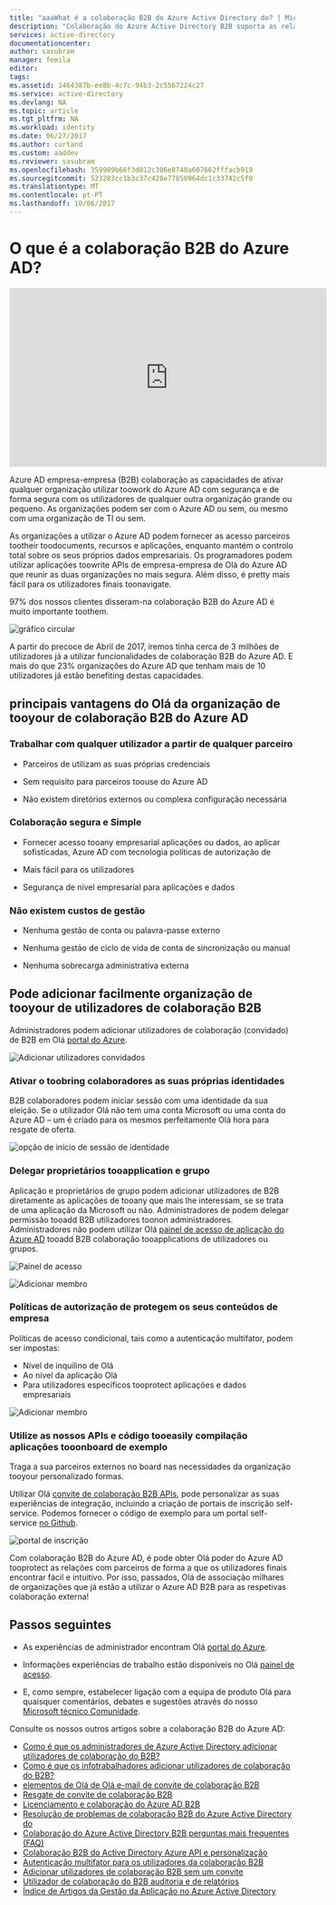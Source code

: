 ```yaml
---
title: "aaaWhat é a colaboração B2B do Azure Active Directory do? | Microsoft Docs"
description: "Colaboração do Azure Active Directory B2B suporta as relações entre empresas ao permitir o acesso de tooselectively de parceiros de negócio a aplicações empresariais."
services: active-directory
documentationcenter: 
author: sasubram
manager: femila
editor: 
tags: 
ms.assetid: 1464387b-ee8b-4c7c-94b3-2c5567224c27
ms.service: active-directory
ms.devlang: NA
ms.topic: article
ms.tgt_pltfrm: NA
ms.workload: identity
ms.date: 06/27/2017
ms.author: curtand
ms.custom: aaddev
ms.reviewer: sasubram
ms.openlocfilehash: 359989b66f3d012c306e8748a607662fffacb919
ms.sourcegitcommit: 523283cc1b3c37c428e77850964dc1c33742c5f0
ms.translationtype: MT
ms.contentlocale: pt-PT
ms.lasthandoff: 10/06/2017
---
```

# <a name="what-is-azure-ad-b2b-collaboration"></a>O que é a colaboração B2B do Azure AD?

<iframe width="560" height="315" src="https://www.youtube.com/embed/AhwrweCBdsc" frameborder="0" allowfullscreen></iframe>

Azure AD empresa-empresa (B2B) colaboração as capacidades de ativar qualquer organização utilizar toowork do Azure AD com segurança e de forma segura com os utilizadores de qualquer outra organização grande ou pequeno. As organizações podem ser com o Azure AD ou sem, ou mesmo com uma organização de TI ou sem. 

As organizações a utilizar o Azure AD podem fornecer as acesso parceiros tootheir toodocuments, recursos e aplicações, enquanto mantém o controlo total sobre os seus próprios dados empresariais. Os programadores podem utilizar aplicações toowrite APIs de empresa-empresa de Olá do Azure AD que reunir as duas organizações no mais segura. Além disso, é pretty mais fácil para os utilizadores finais toonavigate.

97% dos nossos clientes disseram-na colaboração B2B do Azure AD é muito importante toothem.

![gráfico circular](media/active-directory-b2b-what-is-azure-ad-b2b/97-percent-support.png)

A partir do precoce de Abril de 2017, iremos tinha cerca de 3 milhões de utilizadores já a utilizar funcionalidades de colaboração B2B do Azure AD. E mais do que 23% organizações do Azure AD que tenham mais de 10 utilizadores já estão benefiting destas capacidades.

## <a name="hello-key-benefits-of-azure-ad-b2b-collaboration-tooyour-organization"></a>principais vantagens do Olá da organização de tooyour de colaboração B2B do Azure AD

### <a name="work-with-any-user-from-any-partner"></a>Trabalhar com qualquer utilizador a partir de qualquer parceiro

* Parceiros de utilizam as suas próprias credenciais

* Sem requisito para parceiros toouse do Azure AD

* Não existem diretórios externos ou complexa configuração necessária

### <a name="simple-and-secure-collaboration"></a>Colaboração segura e Simple

* Fornecer acesso tooany empresarial aplicações ou dados, ao aplicar sofisticadas, Azure AD com tecnologia políticas de autorização de

* Mais fácil para os utilizadores

* Segurança de nível empresarial para aplicações e dados

### <a name="no-management-overhead"></a>Não existem custos de gestão

* Nenhuma gestão de conta ou palavra-passe externo

* Nenhuma gestão de ciclo de vida de conta de sincronização ou manual

* Nenhuma sobrecarga administrativa externa

## <a name="you-can-easily-add-b2b-collaboration-users-tooyour-organization"></a>Pode adicionar facilmente organização de tooyour de utilizadores de colaboração B2B

Administradores podem adicionar utilizadores de colaboração (convidado) de B2B em Olá [portal do Azure](https://portal.azure.com).

![Adicionar utilizadores convidados](media/active-directory-b2b-what-is-azure-ad-b2b/adding-b2b-users-admin.png)

### <a name="enable-your-collaborators-toobring-their-own-identity"></a>Ativar o toobring colaboradores as suas próprias identidades

B2B colaboradores podem iniciar sessão com uma identidade da sua eleição. Se o utilizador Olá não tem uma conta Microsoft ou uma conta do Azure AD – um é criado para os mesmos perfeitamente Olá hora para resgate de oferta.

![opção de início de sessão de identidade](media/active-directory-b2b-what-is-azure-ad-b2b/sign-in-identity-choice.png)

### <a name="delegate-tooapplication-and-group-owners"></a>Delegar proprietários tooapplication e grupo 
Aplicação e proprietários de grupo podem adicionar utilizadores de B2B diretamente as aplicações de tooany que mais lhe interessam, se se trata de uma aplicação da Microsoft ou não. Administradores de podem delegar permissão tooadd B2B utilizadores toonon administradores. Administradores não podem utilizar Olá [painel de acesso de aplicação do Azure AD](https://myapps.microsoft.com) tooadd B2B colaboração tooapplications de utilizadores ou grupos.

![Painel de acesso](media/active-directory-b2b-what-is-azure-ad-b2b/access-panel.png)

![Adicionar membro](media/active-directory-b2b-what-is-azure-ad-b2b/add-member.png)

### <a name="authorization-policies-protect-your-corporate-content"></a>Políticas de autorização de protegem os seus conteúdos de empresa

Políticas de acesso condicional, tais como a autenticação multifator, podem ser impostas:
- Nível de inquilino de Olá
- Ao nível da aplicação Olá
- Para utilizadores específicos tooprotect aplicações e dados empresariais

![Adicionar membro](media/active-directory-b2b-what-is-azure-ad-b2b/add-member.png)

### <a name="use-our-apis-and-sample-code-tooeasily-build-applications-tooonboard"></a>Utilize as nossos APIs e código tooeasily compilação aplicações tooonboard de exemplo
Traga a sua parceiros externos no board nas necessidades da organização tooyour personalizado formas.

Utilizar Olá [convite de colaboração B2B APIs](https://developer.microsoft.com/graph/docs/api-reference/v1.0/resources/invitation), pode personalizar as suas experiências de integração, incluindo a criação de portais de inscrição self-service. Podemos fornecer o código de exemplo para um portal self-service [no Github](https://github.com/Azure/active-directory-dotnet-graphapi-b2bportal-web).

![portal de inscrição](media/active-directory-b2b-what-is-azure-ad-b2b/sign-up-portal.png)

Com colaboração B2B do Azure AD, é pode obter Olá poder do Azure AD tooprotect as relações com parceiros de forma a que os utilizadores finais encontrar fácil e intuitivo. Por isso, passados, Olá de associação milhares de organizações que já estão a utilizar o Azure AD B2B para as respetivas colaboração externa!

## <a name="next-steps"></a>Passos seguintes

* As experiências de administrador encontram Olá [portal do Azure](https://portal.azure.com).

* Informações experiências de trabalho estão disponíveis no Olá [painel de acesso](https://myapps.microsoft.com).

* E, como sempre, estabelecer ligação com a equipa de produto Olá para quaisquer comentários, debates e sugestões através do nosso [Microsoft técnico Comunidade](https://techcommunity.microsoft.com/t5/Azure-Active-Directory-B2B/bd-p/AzureAD_B2b).

Consulte os nossos outros artigos sobre a colaboração B2B do Azure AD:

* [Como é que os administradores de Azure Active Directory adicionar utilizadores de colaboração do B2B?](active-directory-b2b-admin-add-users.md)
* [Como é que os infotrabalhadores adicionar utilizadores de colaboração do B2B?](active-directory-b2b-iw-add-users.md)
* [elementos de Olá de Olá e-mail de convite de colaboração B2B](active-directory-b2b-invitation-email.md)
* [Resgate de convite de colaboração B2B](active-directory-b2b-redemption-experience.md)
* [Licenciamento e colaboração do Azure AD B2B](active-directory-b2b-licensing.md)
* [Resolução de problemas de colaboração B2B do Azure Active Directory do](active-directory-b2b-troubleshooting.md)
* [Colaboração do Azure Active Directory B2B perguntas mais frequentes (FAQ)](active-directory-b2b-faq.md)
* [Colaboração B2B do Active Directory Azure API e personalização](active-directory-b2b-api.md)
* [Autenticação multifator para os utilizadores da colaboração B2B](active-directory-b2b-mfa-instructions.md)
* [Adicionar utilizadores de colaboração B2B sem um convite](active-directory-b2b-add-user-without-invite.md)
* [Utilizador de colaboração do B2B auditoria e de relatórios](active-directory-b2b-auditing-and-reporting.md)
* [Índice de Artigos da Gestão da Aplicação no Azure Active Directory](active-directory-apps-index.md)

